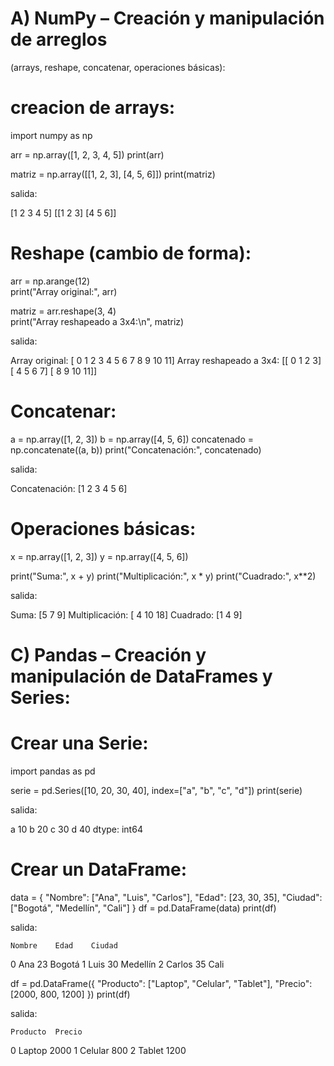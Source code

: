 
 # A) NumPy – Creación y manipulación de arreglos
(arrays, reshape, concatenar, operaciones básicas):

# creacion de arrays:

import numpy as np

arr = np.array([1, 2, 3, 4, 5])
print(arr)

matriz = np.array([[1, 2, 3], [4, 5, 6]])
print(matriz)

salida:

[1 2 3 4 5]
[[1 2 3]
 [4 5 6]]

 # Reshape (cambio de forma):

 arr = np.arange(12)  
print("Array original:", arr)

matriz = arr.reshape(3, 4)  
print("Array reshapeado a 3x4:\n", matriz)

salida:

Array original: [ 0  1  2  3  4  5  6  7  8  9 10 11]
Array reshapeado a 3x4:
 [[ 0  1  2  3]
 [ 4  5  6  7]
 [ 8  9 10 11]]

 # Concatenar:

 a = np.array([1, 2, 3])
b = np.array([4, 5, 6])
concatenado = np.concatenate((a, b))
print("Concatenación:", concatenado)

salida:

Concatenación: [1 2 3 4 5 6]

 # Operaciones básicas:

 x = np.array([1, 2, 3])
y = np.array([4, 5, 6])

print("Suma:", x + y)
print("Multiplicación:", x * y)
print("Cuadrado:", x**2)

salida:

Suma: [5 7 9]
Multiplicación: [ 4 10 18]
Cuadrado: [1 4 9]

# C) Pandas – Creación y manipulación de DataFrames y Series:

# Crear una Serie:

import pandas as pd

serie = pd.Series([10, 20, 30, 40], index=["a", "b", "c", "d"])
print(serie)

salida:

a    10
b    20
c    30
d    40
dtype: int64

#  Crear un DataFrame:

data = {
    "Nombre": ["Ana", "Luis", "Carlos"],
    "Edad": [23, 30, 35],
    "Ciudad": ["Bogotá", "Medellín", "Cali"]
}
df = pd.DataFrame(data)
print(df)

salida:

    Nombre    Edad    Ciudad
0     Ana      23    Bogotá
1    Luis      30    Medellín
2    Carlos    35    Cali

df = pd.DataFrame({
    "Producto": ["Laptop", "Celular", "Tablet"],
    "Precio": [2000, 800, 1200]
})
print(df)

salida:

    Producto  Precio
0   Laptop    2000
1   Celular     800
2   Tablet    1200







